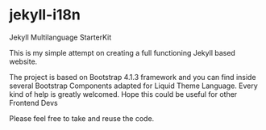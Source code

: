 # jekyll-i18n
Jekyll Multilanguage StarterKit

This is my simple attempt on creating a full functioning Jekyll based website.

The project is based on Bootstrap 4.1.3 framework and you can find inside several Bootstrap Components adapted for Liquid Theme Language.
Every kind of help is greatly welcomed.
Hope this could be useful for other Frontend Devs

Please feel free to take and reuse the code.
